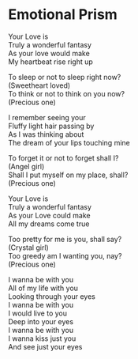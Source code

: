 <!-- Emotional Prism :: 2025-01-07 01:56:06 -->

# Emotional Prism

Your Love is  
Truly a wonderful fantasy  
As your love would make  
My heartbeat rise right up  

To sleep or not to sleep right now?  
(Sweetheart loved)  
To think or not to think on you now?  
(Precious one)  

I remember seeing your  
Fluffy light hair passing by  
As I was thinking about  
The dream of your lips touching mine  

To forget it or not to forget shall I?  
(Angel girl)  
Shall I put myself on my place, shall?  
(Precious one)  

Your Love is  
Truly a wonderful fantasy  
As your Love could make  
All my dreams come true  

Too pretty for me is you, shall say?  
(Crystal girl)  
Too greedy am I wanting you, nay?  
(Precious one)  

I wanna be with you  
All of my life with you  
Looking through your eyes  
I wanna be with you  
I would live to you  
Deep into your eyes  
I wanna be with you  
I wanna kiss just you  
And see just your eyes  
